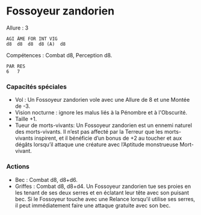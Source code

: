 # Fossoyeur zandorien

Allure : 3

	AGI	ÂME	FOR	INT	VIG
	d8	d8	d8	d8 (A)	d8

Compétences : Combat d8, Perception d8.

	PAR	RES
	6	7

### Capacités spéciales
- Vol : Un Fossoyeur zandorien vole avec une Allure de 8 et une Montée de -3.
- Vision nocturne : ignore les malus liés à la Pénombre et à l'Obscurité.
- Taille +1.
- Tueur de morts-vivants: Un Fossoyeur zandorien est un ennemi naturel des morts-vivants. Il n’est pas affecté par la Terreur que les morts-vivants inspirent, et il bénéficie d’un bonus de +2 au toucher et aux dégâts lorsqu’il attaque une créature avec l’Aptitude monstrueuse Mort-vivant.

### Actions
- Bec :  Combat d8, d8+d6.
- Griffes :  Combat d8, d8+d4. Un Fossoyeur zandorien tue ses proies en les tenant de ses deux serres et en éclatant leur tête avec son puisant bec. Si le Fossoyeur touche avec une Relance lorsqu’il utilise ses serres, il peut immédiatement faire une attaque gratuite avec son bec.
